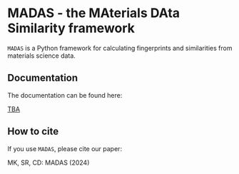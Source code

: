 # MADAS - the **MA**terials **DA**ta **S**imilarity framework

`MADAS` is a Python framework for calculating fingerprints and similarities from materials science data.

## Documentation

The documentation can be found here:

[TBA](about:blank)

## How to cite

If you use `MADAS`, please cite our paper:

MK, SR, CD: MADAS (2024)

